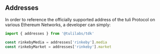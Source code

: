 ## Addresses

In order to reference the officially supported address of the tuli Protocol on various Ethereum Networks, a developer can simply:

```typescript
import { addresses } from '@tulilabs/tdk'

const rinkebyMedia = addresses['rinkeby'].media
const rinkebyMarket = addresses['rinkeby'].market
```

